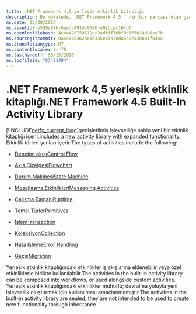 ```yaml
---
title: .NET Framework 4,5 yerleşik etkinlik kitaplığı
description: Bu makalede, .NET Framework 4,5 ' nin bir parçası olan genişletilmiş işlevlere sahip yeni etkinlik kitaplığı açıklanır.
ms.date: 03/30/2017
ms.assetid: e559e87b-6aed-491d-9546-e92bcec16fdf
ms.openlocfilehash: 4ce4420759512ec3adfff70bf0c365014d96ec7b
ms.sourcegitcommit: 9a4488a3625866335e83a20da5e9c5286b1f034c
ms.translationtype: MT
ms.contentlocale: tr-TR
ms.lasthandoff: 05/15/2020
ms.locfileid: "83421494"
---
```

# <a name="net-framework-45-built-in-activity-library"></a><span data-ttu-id="b202a-103">.NET Framework 4,5 yerleşik etkinlik kitaplığı</span><span class="sxs-lookup"><span data-stu-id="b202a-103">.NET Framework 4.5 Built-In Activity Library</span></span>

[!INCLUDE[netfx_current_long](../../../includes/netfx-current-long-md.md)]<span data-ttu-id="b202a-104">genişletilmiş işlevselliğe sahip yeni bir etkinlik kitaplığı içerir.</span><span class="sxs-lookup"><span data-stu-id="b202a-104">includes a new activity library with expanded functionality.</span></span> <span data-ttu-id="b202a-105">Etkinlik türleri şunları içerir:</span><span class="sxs-lookup"><span data-stu-id="b202a-105">The types of activities include the following:</span></span>

- [<span data-ttu-id="b202a-106">Denetim akışı</span><span class="sxs-lookup"><span data-stu-id="b202a-106">Control Flow</span></span>](control-flow-activities-in-wf.md)

- [<span data-ttu-id="b202a-107">Akış Çizelgesi</span><span class="sxs-lookup"><span data-stu-id="b202a-107">Flowchart</span></span>](flowchart-activities-in-wf.md)

- [<span data-ttu-id="b202a-108">Durum Makinesi</span><span class="sxs-lookup"><span data-stu-id="b202a-108">State Machine</span></span>](state-machine-activities-in-wf.md)

- [<span data-ttu-id="b202a-109">Mesajlaşma Etkinlikleri</span><span class="sxs-lookup"><span data-stu-id="b202a-109">Messaging Activities</span></span>](../wcf/feature-details/messaging-activities.md)

- [<span data-ttu-id="b202a-110">Çalışma Zamanı</span><span class="sxs-lookup"><span data-stu-id="b202a-110">Runtime</span></span>](runtime-activities-in-wf.md)

- [<span data-ttu-id="b202a-111">Temel Türler</span><span class="sxs-lookup"><span data-stu-id="b202a-111">Primitives</span></span>](primitives-activities-in-wf.md)

- [<span data-ttu-id="b202a-112">İşlem</span><span class="sxs-lookup"><span data-stu-id="b202a-112">Transaction</span></span>](transaction-activities-in-wf.md)

- [<span data-ttu-id="b202a-113">Koleksiyon</span><span class="sxs-lookup"><span data-stu-id="b202a-113">Collection</span></span>](collection-activities-in-wf.md)

- [<span data-ttu-id="b202a-114">Hata Işleme</span><span class="sxs-lookup"><span data-stu-id="b202a-114">Error Handling</span></span>](error-handling-activities-in-wf.md)

- [<span data-ttu-id="b202a-115">Geçiş</span><span class="sxs-lookup"><span data-stu-id="b202a-115">Migration</span></span>](migration-activity-in-wf.md)

<span data-ttu-id="b202a-116">Yerleşik etkinlik kitaplığındaki etkinlikler iş akışlarına eklenebilir veya özel etkinliklerle birlikte kullanılabilir.</span><span class="sxs-lookup"><span data-stu-id="b202a-116">The activities in the built-in activity library can be composed into workflows, or used alongside custom activities.</span></span> <span data-ttu-id="b202a-117">Yerleşik etkinlik kitaplığındaki etkinlikler mühürlü; devralma yoluyla yeni işlevsellik oluşturmak için kullanılması amaçlanmamıştır.</span><span class="sxs-lookup"><span data-stu-id="b202a-117">The activities in the built-in activity library are sealed; they are not intended to be used to create new functionality through inheritance.</span></span>
